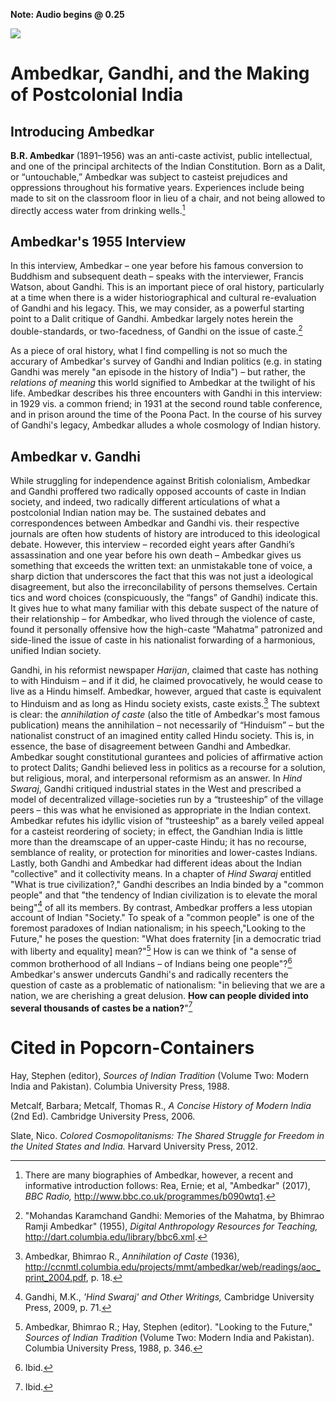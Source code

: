 <div class="sidepanel">
              <!-- This is the div where all the popcorn action will hapen -->
              <div id="popcorn-container">
              </div>
            </div>


**Note: Audio begins @ 0.25**

<img src="http://www.deccanherald.com/images/editor_images1/2012/04/10/ambedkar-or-gandhi.jpg">

# Ambedkar, Gandhi, and the Making of Postcolonial India #

## Introducing Ambedkar ##
**B.R. Ambedkar** (1891–1956) was an anti-caste activist, public intellectual, and one of the principal architects of the Indian Constitution. Born as a Dalit, or “untouchable,” Ambedkar was subject to casteist prejudices and oppressions throughout his formative years. Experiences include being made to sit on the classroom floor in lieu of a chair, and not being allowed to directly access water from drinking wells.[^first]

## Ambedkar's 1955 Interview ##

In this interview, Ambedkar – one year before his famous conversion to Buddhism and subsequent death – speaks with the interviewer, Francis Watson, about Gandhi. This is an important piece of oral history, particularly at a time when there is a wider historiographical and cultural re-evaluation of Gandhi and his legacy. This, we may consider, as a powerful starting point to a Dalit critique of Gandhi. Ambedkar largely notes herein the double-standards, or two-facedness, of Gandhi on the issue of caste.[^second]

As a piece of oral history, what I find compelling is not so much the accurary of Ambedkar's survey of Gandhi and Indian politics (e.g. in stating Gandhi was merely "an episode in the history of India") – but rather, the *relations of meaning* this world signified to Ambedkar at the twilight of his life. Ambedkar describes his three encounters with Gandhi in this interview: in 1929 vis. a common friend; in 1931 at the second round table conference, and in prison around the time of the Poona Pact. In the course of his survey of Gandhi's legacy, Ambedkar alludes a whole cosmology of Indian history.

## Ambedkar v. Gandhi ##

While struggling for independence against British colonialism, Ambedkar and Gandhi proffered two radically opposed accounts of caste in Indian society, and indeed, two radically different articulations of what a postcolonial Indian nation may be. The sustained debates and correspondences between Ambedkar and Gandhi vis. their respective journals are often how students of history are introduced to this ideological debate. However, this interview – recorded eight years after Gandhi’s assassination and one year before his own death – Ambedkar gives us something that exceeds the written text: an unmistakable tone of voice, a sharp diction that underscores the fact that this was not just a ideological disagreement, but also the irreconcilability of persons themselves. Certain tics and word choices (conspicuously, the “fangs” of Gandhi) indicate this. It gives hue to what many familiar with this debate suspect of the nature of their relationship – for Ambedkar, who lived through the violence of caste, found it personally offensive how the high-caste “Mahatma” patronized and side-lined the issue of caste in his nationalist forwarding of a harmonious, unified Indian society.

Gandhi, in his reformist newspaper *Harijan*, claimed that caste has nothing to with Hinduism – and if it did, he claimed provocatively, he would cease to live as a Hindu himself. Ambedkar, however, argued that caste is equivalent to Hinduism and as long as Hindu society exists, caste exists.[^third] The subtext is clear: the *annihilation of caste* (also the title of Ambedkar's most famous publication) means the annihilation – not necessarily of “Hinduism” – but the nationalist construct of an imagined entity called Hindu society. This is, in essence, the base of disagreement between Gandhi and Ambedkar. Ambedkar sought constitutional gurantees and policies of affirmative action to protect Dalits; Gandhi believed less in politics as a recourse for a solution, but religious, moral, and interpersonal reformism as an answer. In *Hind Swaraj*, Gandhi critiqued industrial states in the West and prescribed a model of decentralized village-societies run by a “trusteeship” of the village peers – this was what he envisioned as appropriate in the Indian context. Ambedkar refutes his idyllic vision of “trusteeship” as a barely veiled appeal for a casteist reordering of society; in effect, the Gandhian India is little more than the dreamscape of an upper-caste Hindu; it has no recourse, semblance of reality, or protection for minorities and lower-castes Indians. Lastly, both Gandhi and Ambedkar had different ideas about the Indian "collective" and it collectivity means. In a chapter of *Hind Swaraj* entitled "What is true civilization?," Gandhi describes an India binded by a "common people" and that "the tendency of Indian civilization is to elevate the moral being"[^fourth] of all its members. By contrast, Ambedkar proffers a less utopian account of Indian "Society." To speak of a "common people" is one of the foremost paradoxes of Indian nationalism; in his speech,"Looking to the Future," he poses the question: "What does fraternity [in a democratic triad with liberty and equality] mean?"[^fifth] How is can we think of "a sense of common brotherhood of all Indians – of Indians being one people"?[^sixth] Ambedkar's answer undercuts Gandhi's and radically recenters the question of caste as a problematic of nationalism: "in believing that we are a nation, we are cherishing a great delusion. **How can people divided into several thousands of castes be a nation?**"[^seventh]


[^first]: There are many biographies of Ambedkar, however, a recent and informative introduction follows: Rea, Ernie; et al, "Ambedkar" (2017), *BBC Radio,* http://www.bbc.co.uk/programmes/b090wtq1.

[^second]: "Mohandas Karamchand Gandhi: Memories of the Mahatma, by Bhimrao Ramji Ambedkar" (1955), *Digital Anthropology Resources for Teaching,* http://dart.columbia.edu/library/bbc6.xml.

[^third]: Ambedkar, Bhimrao R., *Annihilation of Caste* (1936), http://ccnmtl.columbia.edu/projects/mmt/ambedkar/web/readings/aoc_print_2004.pdf, p. 18.

[^fourth]: Gandhi, M.K., *'Hind Swaraj' and Other Writings,* Cambridge University Press, 2009, p. 71.

[^fifth]: Ambedkar, Bhimrao R.; Hay, Stephen (editor). "Looking to the Future," *Sources of Indian Tradition* (Volume Two: Modern India and Pakistan). Columbia University Press, 1988, p. 346.

[^sixth]: Ibid.

[^seventh]: Ibid.


# Cited in Popcorn-Containers #

Hay, Stephen (editor), *Sources of Indian Tradition* (Volume Two: Modern India and Pakistan). Columbia University Press, 1988.

Metcalf, Barbara; Metcalf, Thomas R., *A Concise History of Modern India* (2nd Ed). Cambridge University Press, 2006.

Slate, Nico. *Colored Cosmopolitanisms: The Shared Struggle for Freedom in the United States and India.* Harvard University Press, 2012.
